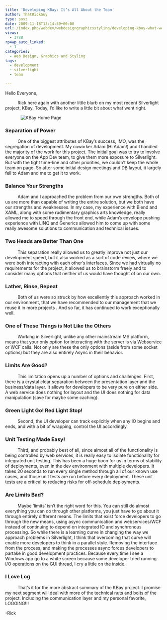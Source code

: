 ```yaml
---
title: 'Developing KBay: It’s All About the Team'
author: ThatRickGuy
type: post
date: 2009-11-18T13:14:59+00:00
url: /index.php/webdev/webdesigngraphicsstyling/developing-kbay-what-went-right/
views:
  - 3788
rp4wp_auto_linked:
  - 1
categories:
  - Web Design, Graphics and Styling
tags:
  - development
  - silverlight
  - team

---
```

Hello Everyone,

<p style="text-indent: 30pt;">
  Rick here again with another little blurb on my most recent Silverlight project, KBay. Today, I&#8217;d like to write a little bit about what went right.
</p>

<img src="http://ringdev.com/code/KBayHome.PNG" alt="KBay Home Page" title="KBay Home Page " style="margin-left:50px;" />

### Separation of Power

<p style="text-indent: 30pt;">
  One of the biggest attributes of KBay&#8217;s success, IMO, was the segregation of development. My coworker Adam (Hi Adam!) and I handled the majority of the work for this project. The initial goal was to try to involve everyone on the App Dev team, to give them more exposure to Silverlight. But with the tight time-line and other priorities, we couldn&#8217;t keep the whole team on page. So after some initial design meetings and DB layout, it largely fell to Adam and me to get it to work.
</p>

### Balance Your Strengths

<p style="text-indent: 30pt;">
  Adam and I approached the problem from our own strengths. Both of us are more than capable of writing the entire solution, but we both have our strengths and weaknesses. In my case, my experience with Blend and XAML, along with some rudimentary graphics arts knowledge, really allowed me to speed through the front end, while Adam&#8217;s envelope pushing experience with LINQ and Generics allowed him to come up with some really awesome solutions to communication and technical issues.
</p>

### Two Heads are Better Than One

<p style="text-indent: 30pt;">
  This separation really allowed us to greatly improve not just our development speed, but it also worked as a sort of code review, where we were both interacting with each other&#8217;s interfaces. Since we had virtually no requirements for the project, it allowed us to brainstorm freely and to consider many options that neither of us would have thought of on our own.
</p>

### Lather, Rinse, Repeat

<p style="text-indent: 30pt;">
  Both of us were so struck by how excellently this approach worked in our environment, that we have recommended to our management that we reuse it in more projects . And so far, it has continued to work exceptionally well.
</p>

### One of These Things is Not Like the Others

<p style="text-indent: 30pt;">
  Working in Silverlight, unlike any other mainstream MS platform, means that your only option for interacting with the server is via Webservice or WCF calls. Not only are these the only options (aside from some socket options) but they are also entirely Async in their behavior.
</p>

### Limits Are Good?

<p style="text-indent: 30pt;">
  This limitation opens up a number of options and challenges. First, there is a crystal clear separation between the presentation layer and the business/data layer. It allows for developers to be very pure on either side. A web service does nothing for layout and the UI does nothing for data manipulation (save for maybe some caching).
</p>

### Green Light Go! Red Light Stop!

<p style="text-indent: 30pt;">
  Second, the UI developer can track explicitly when any IO begins and ends, and with a bit of wrapping, control the UI accordingly.
</p>

### Unit Testing Made Easy!

<p style="text-indent: 30pt;">
  Third, and probably best of all, since almost all of the functionality is being controlled by web services, it is really easy to isolate functionality for integrated unit testing. This has been a huge boon for us in terms of stability of deployments, even in the dev environment with multiple developers. It takes 20 seconds to run every single method through all of our known use cases, and those unit tests are run before every deployment. These unit tests are a critical to reducing risks for off-schedule deployments.
</p>

### Are Limits Bad?

<p style="text-indent: 30pt;">
  Maybe &#8216;limits&#8217; isn&#8217;t the right word for this. You can still do almost everything you can do through other platforms, you just have to go about it through entirely different means. The limits that exist force developers to go through the new means, using async communication and webservices/WCF instead of continuing to depend on integrated IO and synchronous processing. So while there is a learning curve in changing the way we approach problems in Silverlight, I think that overcoming that curve will enable more developers to think in a parallel style. Removing the interface from the process, and making the processes async forces developers to partake in good development practices. Because every time I see a Windows app go to a white screen because some developer tried running I/O operations on the GUI thread, I cry a little on the inside.
</p>

### I Love Log

<p style="text-indent: 30pt;">
  That&#8217;s it for the more abstract summary of the KBay project. I promise my next segment will deal with more of the technical nuts and bolts of the project. Including the communication layer and my personal favorite, LOGGING!!!
</p>

-Rick
